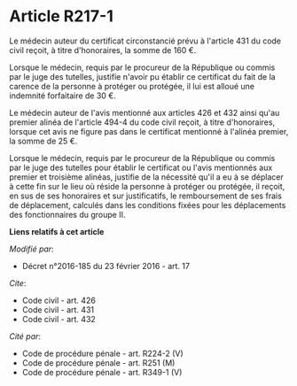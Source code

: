 # Article R217-1

Le médecin auteur du certificat circonstancié prévu à l'article 431 du code civil reçoit, à titre d'honoraires, la somme de
160 €. 

Lorsque le médecin, requis par le procureur de la République ou commis par le juge des tutelles, justifie n'avoir pu établir
ce certificat du fait de la carence de la personne à protéger ou protégée, il lui est alloué une indemnité forfaitaire de 30
€. 

Le médecin auteur de l'avis mentionné aux articles 426 et 432 ainsi qu'au premier alinéa de l'article 494-4 du code civil
reçoit, à titre d'honoraires, lorsque cet avis ne figure pas dans le certificat mentionné à l'alinéa premier, la somme de 25
€. 

Lorsque le médecin, requis par le procureur de la République ou commis par le juge des tutelles pour établir le certificat ou
l'avis mentionnés aux premier et troisième alinéas, justifie de la nécessité qu'il a eu à se déplacer à cette fin sur le lieu
où réside la personne à protéger ou protégée, il reçoit, en sus de ses honoraires et sur justificatifs, le remboursement de
ses frais de déplacement, calculés dans les conditions fixées pour les déplacements des fonctionnaires du groupe II.

**Liens relatifs à cet article**

_Modifié par_:

  - Décret n°2016-185 du 23 février 2016 - art. 17

_Cite_:

  - Code civil - art. 426
  - Code civil - art. 431
  - Code civil - art. 432

_Cité par_:

  - Code de procédure pénale - art. R224-2 (V)
  - Code de procédure pénale - art. R251 (M)
  - Code de procédure pénale - art. R349-1 (V)
